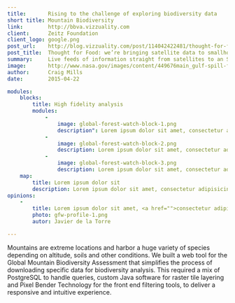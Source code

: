 ```yaml
---
title:       Rising to the challenge of exploring biodiversity data 
short title: Mountain Biodiversity
link:        http://bbva.vizzuality.com
client:      Zeitz Foundation
client_logo: google.png
post_url:    http://blog.vizzuality.com/post/114042422481/thought-for-food 
post_title:  Thought for Food: we’re bringing satellite data to smallholders 
summary:     Live feeds of information straight from satellites to an SMS or smartphone, direct to the world’s poorest farmers.
image:       http://www.nasa.gov/images/content/449676main_gulf-spill-full.jpg
author:      Craig Mills
date:        2015-04-22

modules:
    blocks:
        title: High fidelity analysis
        modules:
            -
                image: global-forest-watch-block-1.png
                description": Lorem ipsum dolor sit amet, consectetur adipisicing elit, sed do eiusmod tempor incididunt ut labore et dolore magna aliqua.
            -
                image: global-forest-watch-block-2.png
                description: Lorem ipsum dolor sit amet, consectetur adipisicing elit, sed do eiusmod tempor incididunt ut labore et dolore magna aliqua.
            -
                image: global-forest-watch-block-3.png
                description: Lorem ipsum dolor sit amet, consectetur adipisicing elit, sed do eiusmod tempor incididunt ut labore et dolore magna aliqua.
    map:
        title: Lorem ipsum dolor sit
        description: Lorem ipsum dolor sit amet, consectetur adipisicing elit, sed do eiusmod tempor incididunt ut labore et dolore magna aliqua.
opinions:
    -
        title: Lorem ipsum dolor sit amet, <a href="">consectetur adipisicing</a> elit, sed do eiusmod tempor incididunt.
        photo: gfw-profile-1.png
        autor: Javier de la Torre

---
```


Mountains are extreme locations and harbor a huge variety of species depending on altitude, soils and other conditions. We built a web tool for the Global Mountain Biodiversity Assessment that simplifies the process of downloading specific data for biodiversity analysis. This required a mix of PostgreSQL to handle queries, custom Java software for raster tile layering and Pixel Bender Technology for the front end filtering tools, to deliver a responsive and intuitive experience. 

